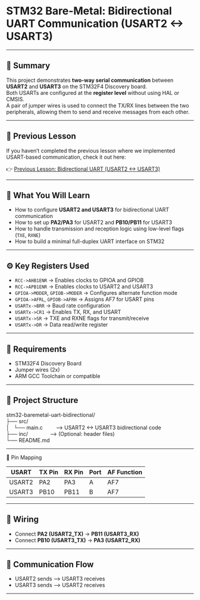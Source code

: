 # STM32 Bare-Metal: Bidirectional UART Communication (USART2 <-> USART3)

---

## 📌 Summary

This project demonstrates **two-way serial communication** between **USART2** and **USART3** on the STM32F4 Discovery board.  
Both USARTs are configured at the **register level** without using HAL or CMSIS.  
A pair of jumper wires is used to connect the TX/RX lines between the two peripherals, allowing them to send and receive messages from each other.

---

## 🔁 Previous Lesson

If you haven’t completed the previous lesson where we implemented USART-based communication, check it out here:

👉 [Previous Lesson: Bidirectional UART (USART2 <-> USART3)](https://github.com/iek2443/stm32-baremetal-uart-tx-printf-)

---

## 🧠 What You Will Learn

- How to configure **USART2 and USART3** for bidirectional UART communication
- How to set up **PA2/PA3** for USART2 and **PB10/PB11** for USART3
- How to handle transmission and reception logic using low-level flags (`TXE`, `RXNE`)
- How to build a minimal full-duplex UART interface on STM32

---

## ⚙️ Key Registers Used

- `RCC->AHB1ENR` → Enables clocks to GPIOA and GPIOB
- `RCC->APB1ENR` → Enables clocks to USART2 and USART3
- `GPIOA->MODER`, `GPIOB->MODER` → Configures alternate function mode
- `GPIOA->AFRL`, `GPIOB->AFRH` → Assigns AF7 for USART pins
- `USARTx->BRR` → Baud rate configuration
- `USARTx->CR1` → Enables TX, RX, and USART
- `USARTx->SR`  → TXE and RXNE flags for transmit/receive
- `USARTx->DR`  → Data read/write register

---

## 🔧 Requirements

- STM32F4 Discovery Board
- Jumper wires (2x)
- ARM GCC Toolchain or compatible

---

📁 Project Structure
--------------------

stm32-baremetal-uart-bidirectional/\
├── src/\
│   └── main.c         --> USART2 <-> USART3 bidirectional code\
├── inc/               --> (Optional: header files)\
└── README.md

---

🧭 Pin Mapping

| USART     | TX Pin | RX Pin | Port | AF Function |
|-----------|--------|--------|------|-------------|
| USART2    | PA2    | PA3    | A    | AF7         |
| USART3    | PB10   | PB11   | B    | AF7         |

---

## 🔌 Wiring

- Connect **PA2 (USART2_TX)** → **PB11 (USART3_RX)**
- Connect **PB10 (USART3_TX)** → **PA3 (USART2_RX)**

---

## 🔁 Communication Flow
- USART2 sends –> USART3 receives
- USART3 sends –> USART2 receives
---
